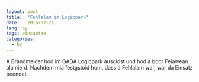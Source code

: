 ```yaml
---
layout: post
title:  "Fehlalam im Logicpark"
date:   2016-07-21
lang: by
tags: einsaetze
categories:
  - by
---
```

A Brandmelder hod im GADA Logicpark ausglöst und hod a boor Feiawean alamierd. Nachdem mia festgstoid hom, dass a Fehlalam war, war da Einsatz beendet.
